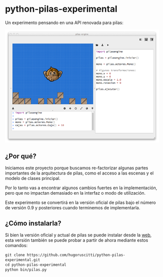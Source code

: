 python-pilas-experimental
=========================

Un experimento pensando en una API renovada para pilas:

![](extras/preview.png)



¿Por qué?
---------

Iniciamos este proyecto porque buscamos re-factorizar algunas partes
importantes de la arquitectura de pilas, como el acceso a las escenas y
el modelo de clases principal.

Por lo tanto vas a encontrar algunos cambios fuertes en la implementación,
pero que no impactan demasiado en la interfaz o modo de utilización.

Este experimento se convertirá en la versión oficial de pilas bajo el
número de versión 0.9 y posteriores cuando terminemos de implementarla.


¿Cómo instalarla?
-----------------

Si bien la versión oficial y actual de pilas se puede instalar desde
la [web](http://www.pilas-engine.com.ar), esta versión también
se puede probar a partir de ahora mediante estos comandos:


    git clone https://github.com/hugoruscitti/python-pilas-experimental.git
    cd python-pilas-experimental
    python bin/pilas.py
